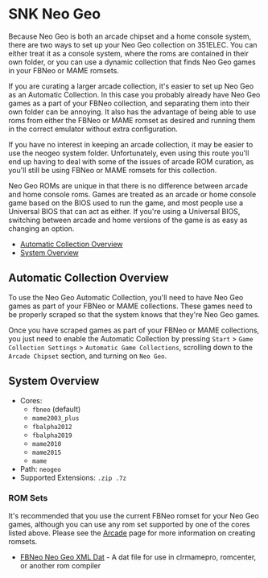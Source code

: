 # SNK Neo Geo

Because Neo Geo is both an arcade chipset and a home console system, there are two ways to set up your Neo Geo collection on 351ELEC. You can either treat it as a console system, where the roms are contained in their own folder, or you can use a dynamic collection that finds Neo Geo games in your FBNeo or MAME romsets.

If you are curating a larger arcade collection, it's easier to set up Neo Geo as an Automatic Collection. In this case you probably already have Neo Geo games as a part of your FBNeo collection, and separating them into their own folder can be annoying. It also has the advantage of being able to use roms from either the FBNeo or MAME romset as desired and running them in the correct emulator without extra configuration.

If you have no interest in keeping an arcade collection, it may be easier to use the neogeo system folder. Unfortunately, even using this route you'll end up having to deal with some of the issues of arcade ROM curation, as you'll still be using FBNeo or MAME romsets for this collection.

Neo Geo ROMs are unique in that there is no difference between arcade and home console roms. Games are treated as an arcade or home console game based on the BIOS used to run the game, and most people use a Universal BIOS that can act as either. If you're using a Universal BIOS, switching between arcade and home versions of the game is as easy as changing an option.

- [Automatic Collection Overview](#automatic-collection-overview)
- [System Overview](#system-overview)

## Automatic Collection Overview

To use the Neo Geo Automatic Collection, you'll need to have Neo Geo games as part of your FBNeo or MAME collections. These games need to be properly scraped so that the system knows that they're Neo Geo games.

Once you have scraped games as part of your FBNeo or MAME collections, you just need to enable the Automatic Collection by pressing `Start` > `Game Collection Settings` > `Automatic Game Collections`, scrolling down to the `Arcade Chipset` section, and turning on `Neo Geo`.

## System Overview

- Cores:
  - `fbneo` (default)
  - `mame2003_plus`
  - `fbalpha2012`
  - `fbalpha2019`
  - `mame2010`
  - `mame2015`
  - `mame`
- Path: `neogeo`
- Supported Extensions: `.zip .7z`

### ROM Sets

It's recommended that you use the current FBNeo romset for your Neo Geo games, although you can use any rom set supported by one of the cores listed above. Please see the [Arcade](Arcade) page for more information on creating romsets.

- [FBNeo Neo Geo XML Dat](https://raw.githubusercontent.com/libretro/FBNeo/master/dats/FinalBurn%20Neo%20(ClrMame%20Pro%20XML%2C%20Neogeo%20only).dat) - A dat file for use in clrmamepro, romcenter, or another rom compiler
